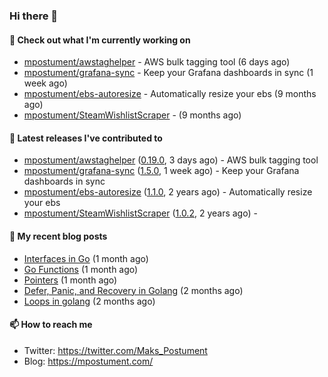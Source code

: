 ### Hi there 👋

#### 👷 Check out what I'm currently working on

- [mpostument/awstaghelper](https://github.com/mpostument/awstaghelper) - AWS bulk tagging tool (6 days ago)
- [mpostument/grafana-sync](https://github.com/mpostument/grafana-sync) - Keep your Grafana dashboards in sync (1 week ago)
- [mpostument/ebs-autoresize](https://github.com/mpostument/ebs-autoresize) - Automatically resize your ebs (9 months ago)
- [mpostument/SteamWishlistScraper](https://github.com/mpostument/SteamWishlistScraper) -  (9 months ago)

#### 🔭 Latest releases I've contributed to

- [mpostument/awstaghelper](https://github.com/mpostument/awstaghelper) ([0.19.0](https://github.com/mpostument/awstaghelper/releases/tag/0.19.0), 3 days ago) - AWS bulk tagging tool
- [mpostument/grafana-sync](https://github.com/mpostument/grafana-sync) ([1.5.0](https://github.com/mpostument/grafana-sync/releases/tag/1.5.0), 1 week ago) - Keep your Grafana dashboards in sync
- [mpostument/ebs-autoresize](https://github.com/mpostument/ebs-autoresize) ([1.1.0](https://github.com/mpostument/ebs-autoresize/releases/tag/1.1.0), 2 years ago) - Automatically resize your ebs
- [mpostument/SteamWishlistScraper](https://github.com/mpostument/SteamWishlistScraper) ([1.0.2](https://github.com/mpostument/SteamWishlistScraper/releases/tag/1.0.2), 2 years ago) - 

#### 📜 My recent blog posts

- [Interfaces in Go](https://mpostument.com/2023/01/15/go-interfaces/) (1 month ago)
- [Go Functions](https://mpostument.com/2023/01/06/go-functions/) (1 month ago)
- [Pointers](https://mpostument.com/2022/12/30/go-pointers/) (1 month ago)
- [Defer, Panic, and Recovery in Golang](https://mpostument.com/2022/12/22/go-defer-panic/) (2 months ago)
- [Loops in golang](https://mpostument.com/2022/12/17/go-loops/) (2 months ago)

#### 📫 How to reach me

- Twitter: https://twitter.com/Maks_Postument
- Blog: https://mpostument.com/
